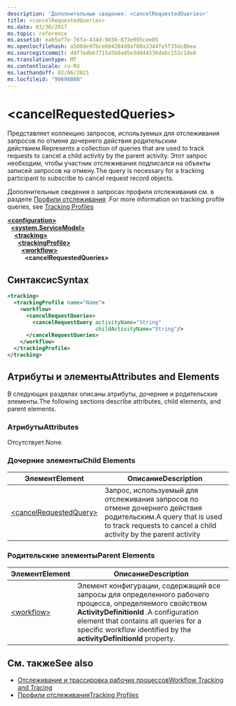 ```yaml
---
description: 'Дополнительные сведения: <cancelRequestedQueries>'
title: <cancelRequestedQueries>
ms.date: 03/30/2017
ms.topic: reference
ms.assetid: eab5af7e-76fa-434d-9d36-873e995cee05
ms.openlocfilehash: a508de97bce604284d9af00a3344fe5f35dc8bea
ms.sourcegitcommit: ddf7edb67715a5b9a45e3dd44536dabc153c1de0
ms.translationtype: MT
ms.contentlocale: ru-RU
ms.lasthandoff: 02/06/2021
ms.locfileid: "99698080"
---
```

# \<cancelRequestedQueries>

<span data-ttu-id="b6442-102">Представляет коллекцию запросов, используемых для отслеживания запросов по отмене дочернего действия родительским действием.</span><span class="sxs-lookup"><span data-stu-id="b6442-102">Represents a collection of queries that are used to track requests to cancel a child activity by the parent activity.</span></span> <span data-ttu-id="b6442-103">Этот запрос необходим, чтобы участник отслеживания подписался на объекты записей запросов на отмену.</span><span class="sxs-lookup"><span data-stu-id="b6442-103">The query is necessary for a tracking participant to subscribe to cancel request record objects.</span></span>  
  
 <span data-ttu-id="b6442-104">Дополнительные сведения о запросах профиля отслеживания см. в разделе [Профили отслеживания](../../../windows-workflow-foundation/tracking-profiles.md) .</span><span class="sxs-lookup"><span data-stu-id="b6442-104">For more information on tracking profile queries, see [Tracking Profiles](../../../windows-workflow-foundation/tracking-profiles.md)</span></span>  
  
[**\<configuration>**](../configuration-element.md)\
&nbsp;&nbsp;[**\<system.ServiceModel>**](system-servicemodel-of-workflow.md)\
&nbsp;&nbsp;&nbsp;&nbsp;[**\<tracking>**](tracking.md)\
&nbsp;&nbsp;&nbsp;&nbsp;&nbsp;&nbsp;[**\<trackingProfile>**](trackingprofile.md)\
&nbsp;&nbsp;&nbsp;&nbsp;&nbsp;&nbsp;&nbsp;&nbsp;[**\<workflow>**](workflow.md)\
&nbsp;&nbsp;&nbsp;&nbsp;&nbsp;&nbsp;&nbsp;&nbsp;&nbsp;&nbsp;**\<cancelRequestedQueries>**  
  
## <a name="syntax"></a><span data-ttu-id="b6442-105">Синтаксис</span><span class="sxs-lookup"><span data-stu-id="b6442-105">Syntax</span></span>  
  
```xml  
<tracking>
  <trackingProfile name="Name">
    <workflow>
      <cancelRequestQueries>
        <cancelRequestQuery activityName="String"
                            childActivityName="String"/>
      </cancelRequestQueries>
    </workflow>
  </trackingProfile>
</tracking>  
```  
  
## <a name="attributes-and-elements"></a><span data-ttu-id="b6442-106">Атрибуты и элементы</span><span class="sxs-lookup"><span data-stu-id="b6442-106">Attributes and Elements</span></span>  

 <span data-ttu-id="b6442-107">В следующих разделах описаны атрибуты, дочерние и родительские элементы.</span><span class="sxs-lookup"><span data-stu-id="b6442-107">The following sections describe attributes, child elements, and parent elements.</span></span>  
  
### <a name="attributes"></a><span data-ttu-id="b6442-108">Атрибуты</span><span class="sxs-lookup"><span data-stu-id="b6442-108">Attributes</span></span>  

 <span data-ttu-id="b6442-109">Отсутствует.</span><span class="sxs-lookup"><span data-stu-id="b6442-109">None.</span></span>  
  
### <a name="child-elements"></a><span data-ttu-id="b6442-110">Дочерние элементы</span><span class="sxs-lookup"><span data-stu-id="b6442-110">Child Elements</span></span>  
  
|<span data-ttu-id="b6442-111">Элемент</span><span class="sxs-lookup"><span data-stu-id="b6442-111">Element</span></span>|<span data-ttu-id="b6442-112">Описание</span><span class="sxs-lookup"><span data-stu-id="b6442-112">Description</span></span>|  
|-------------|-----------------|  
|[\<cancelRequestedQuery>](cancelrequestedquery.md)|<span data-ttu-id="b6442-113">Запрос, используемый для отслеживания запросов по отмене дочернего действия родительским.</span><span class="sxs-lookup"><span data-stu-id="b6442-113">A query that is used to track requests to cancel a child activity by the parent activity</span></span>|  
  
### <a name="parent-elements"></a><span data-ttu-id="b6442-114">Родительские элементы</span><span class="sxs-lookup"><span data-stu-id="b6442-114">Parent Elements</span></span>  
  
|<span data-ttu-id="b6442-115">Элемент</span><span class="sxs-lookup"><span data-stu-id="b6442-115">Element</span></span>|<span data-ttu-id="b6442-116">Описание</span><span class="sxs-lookup"><span data-stu-id="b6442-116">Description</span></span>|  
|-------------|-----------------|  
|[\<workflow>](workflow.md)|<span data-ttu-id="b6442-117">Элемент конфигурации, содержащий все запросы для определенного рабочего процесса, определяемого свойством **ActivityDefinitionId** .</span><span class="sxs-lookup"><span data-stu-id="b6442-117">A configuration element that contains all queries for a specific workflow identified by the **activityDefinitionId** property.</span></span>|  
  
## <a name="see-also"></a><span data-ttu-id="b6442-118">См. также</span><span class="sxs-lookup"><span data-stu-id="b6442-118">See also</span></span>

- [<span data-ttu-id="b6442-119">Отслеживание и трассировка рабочих процессов</span><span class="sxs-lookup"><span data-stu-id="b6442-119">Workflow Tracking and Tracing</span></span>](../../../windows-workflow-foundation/workflow-tracking-and-tracing.md)
- [<span data-ttu-id="b6442-120">Профили отслеживания</span><span class="sxs-lookup"><span data-stu-id="b6442-120">Tracking Profiles</span></span>](../../../windows-workflow-foundation/tracking-profiles.md)
